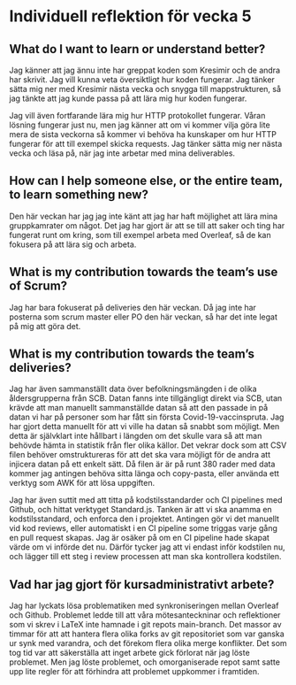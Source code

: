 # Individuell reflektion för vecka 5

## What do I want to learn or understand better?

Jag känner att jag ännu inte har greppat koden som Kresimir och de andra har skrivit.
Jag vill kunna veta översiktligt hur koden fungerar.
Jag tänker sätta mig ner med Kresimir nästa vecka och snygga till mappstrukturen, så jag tänkte att jag kunde passa på att lära mig hur koden fungerar.

Jag vill även fortfarande lära mig hur HTTP protokollet fungerar.
Våran lösning fungerar just nu, men jag känner att om vi kommer vilja göra lite mera de sista veckorna så kommer vi behöva ha kunskaper om hur HTTP fungerar för att till exempel skicka requests.
Jag tänker sätta mig ner nästa vecka och läsa på, när jag inte arbetar med mina deliverables.

## How can I help someone else, or the entire team, to learn something new?

Den här veckan har jag jag inte känt att jag har haft möjlighet att lära mina gruppkamrater om något.
Det jag har gjort är att se till att saker och ting har fungerat runt om kring, som till exempel arbeta med Overleaf, så de kan fokusera på att lära sig och arbeta.

## What is my contribution towards the team’s use of Scrum?

Jag har bara fokuserat på deliveries den här veckan.
Då jag inte har posterna som scrum master eller PO den här veckan, så har det inte legat på mig att göra det.

## What is my contribution towards the team’s deliveries?

Jag har även sammanställt data över befolkningsmängden i de olika åldersgrupperna från SCB.
Datan fanns inte tillgängligt direkt via SCB, utan krävde att man manuellt sammanställde datan så att den passade in på datan vi har på personer som har fått sin första Covid-19-vaccinspruta.
Jag har gjort detta manuellt för att vi ville ha datan så snabbt som möjligt.
Men detta är självklart inte hållbart i längden om det skulle vara så att man behövde hämta in statistik från fler olika källor.
Det vekrar dock som att CSV filen behöver omstruktureras för att det ska vara möjligt för de andra att injicera datan på ett enkelt sätt.
Då filen är är på runt 380 rader med data kommer jag antingen behöva sitta länga och copy-pasta, eller använda ett verktyg som AWK för att lösa uppgiften.

Jag har även suttit med att titta på kodstilsstandarder och CI pipelines med Github, och hittat verktyget Standard.js.
Tanken är att vi ska anamma en kodstilsstandard, och enforca den i projektet.
Antingen gör vi det manuellt vid kod reviews, eller automatiskt i en CI pipeline some triggas varje gång en pull request skapas.
Jag är osäker på om en CI pipeline hade skapat värde om vi införde det nu.
Därför tycker jag att vi endast inför kodstilen nu, och lägger till ett steg i review processen att man ska kontrollera kodstilen.

## Vad har jag gjort för kursadministrativt arbete?

Jag har lyckats lösa problematiken med synkroniseringen mellan Overleaf och Github.
Problemet ledde till att våra mötesanteckninar och reflektioner som vi skrev i LaTeX inte hamnade i git repots main-branch.
Det massor av timmar för att att hantera flera olika forks av git repositoriet som var ganska ur synk med varandra, och det förekom flera olika merge konflikter.
Det som tog tid var att säkerställa att inget arbete gick förlorat när jag löste problemet.
Men jag löste problemet, och omorganiserade repot samt satte upp lite regler för att förhindra att problemet uppkommer i framtiden.

